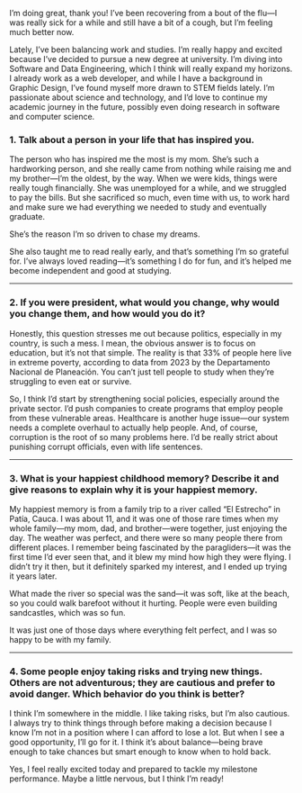I’m doing great, thank you! I’ve been recovering from a bout of the flu—I was really sick for a while and still have a bit of a cough, but I’m feeling much better now.

Lately, I’ve been balancing work and studies. I’m really happy and excited because I’ve decided to pursue a new degree at university. I’m diving into Software and Data Engineering, which I think will really expand my horizons. I already work as a web developer, and while I have a background in Graphic Design, I’ve found myself more drawn to STEM fields lately. I’m passionate about science and technology, and I’d love to continue my academic journey in the future, possibly even doing research in software and computer science.
### **1. Talk about a person in your life that has inspired you.**

The person who has inspired me the most is my mom. She’s such a hardworking person, and she really came from nothing while raising me and my brother—I’m the oldest, by the way. When we were kids, things were really tough financially. She was unemployed for a while, and we struggled to pay the bills. But she sacrificed so much, even time with us, to work hard and make sure we had everything we needed to study and eventually graduate. 

She’s the reason I’m so driven to chase my dreams. 

She also taught me to read really early, and that’s something I’m so grateful for. I’ve always loved reading—it’s something I do for fun, and it’s helped me become independent and good at studying. 

---

### **2. If you were president, what would you change, why would you change them, and how would you do it?**

Honestly, this question stresses me out because politics, especially in my country, is such a mess. I mean, the obvious answer is to focus on education, but it’s not that simple. The reality is that 33% of people here live in extreme poverty, according to data from 2023 by the Departamento Nacional de Planeación. You can’t just tell people to study when they’re struggling to even eat or survive. 

So, I think I’d start by strengthening social policies, especially around the private sector. I’d push companies to create programs that employ people from these vulnerable areas. Healthcare is another huge issue—our system needs a complete overhaul to actually help people. And, of course, corruption is the root of so many problems here. I’d be really strict about punishing corrupt officials, even with life sentences.

---

### **3. What is your happiest childhood memory? Describe it and give reasons to explain why it is your happiest memory.**

My happiest memory is from a family trip to a river called “El Estrecho” in Patía, Cauca. I was about 11, and it was one of those rare times when my whole family—my mom, dad, and brother—were together, just enjoying the day. The weather was perfect, and there were so many people there from different places. I remember being fascinated by the paragliders—it was the first time I’d ever seen that, and it blew my mind how high they were flying. I didn’t try it then, but it definitely sparked my interest, and I ended up trying it years later.

What made the river so special was the sand—it was soft, like at the beach, so you could walk barefoot without it hurting. People were even building sandcastles, which was so fun.

It was just one of those days where everything felt perfect, and I was so happy to be with my family.

---

### **4. Some people enjoy taking risks and trying new things. Others are not adventurous; they are cautious and prefer to avoid danger. Which behavior do you think is better?**

I think I’m somewhere in the middle. I like taking risks, but I’m also cautious. I always try to think things through before making a decision because I know I’m not in a position where I can afford to lose a lot. But when I see a good opportunity, I’ll go for it. I think it’s about balance—being brave enough to take chances but smart enough to know when to hold back. 

Yes, I feel really excited today and prepared to tackle my milestone performance. Maybe a little nervous, but I think I’m ready!
